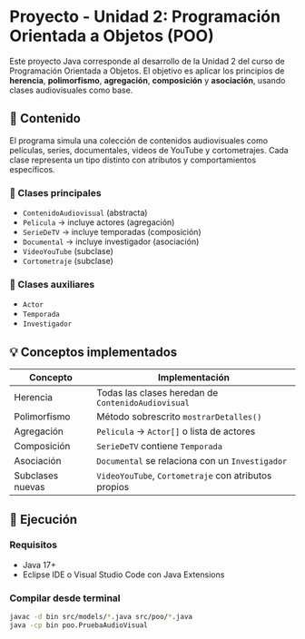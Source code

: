 # Proyecto - Unidad 2: Programación Orientada a Objetos (POO)

Este proyecto Java corresponde al desarrollo de la Unidad 2 del curso de Programación Orientada a Objetos. El objetivo es aplicar los principios de **herencia**, **polimorfismo**, **agregación**, **composición** y **asociación**, usando clases audiovisuales como base.

## 🧩 Contenido

El programa simula una colección de contenidos audiovisuales como películas, series, documentales, videos de YouTube y cortometrajes. Cada clase representa un tipo distinto con atributos y comportamientos específicos.

### 🧠 Clases principales

- `ContenidoAudiovisual` (abstracta)
- `Pelicula` → incluye actores (agregación)
- `SerieDeTV` → incluye temporadas (composición)
- `Documental` → incluye investigador (asociación)
- `VideoYouTube` (subclase)
- `Cortometraje` (subclase)

### 🔄 Clases auxiliares

- `Actor`
- `Temporada`
- `Investigador`

## 💡 Conceptos implementados

| Concepto       | Implementación                                                                 |
|----------------|----------------------------------------------------------------------------------|
| Herencia       | Todas las clases heredan de `ContenidoAudiovisual`                             |
| Polimorfismo   | Método sobrescrito `mostrarDetalles()`                                          |
| Agregación     | `Pelicula` → `Actor[]` o lista de actores                                       |
| Composición    | `SerieDeTV` contiene `Temporada`                                                |
| Asociación     | `Documental` se relaciona con un `Investigador`                                |
| Subclases nuevas | `VideoYouTube`, `Cortometraje` con atributos propios                          |

## 🚀 Ejecución

### Requisitos

- Java 17+
- Eclipse IDE o Visual Studio Code con Java Extensions

### Compilar desde terminal

```bash
javac -d bin src/models/*.java src/poo/*.java
java -cp bin poo.PruebaAudioVisual
